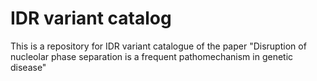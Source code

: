 # IDR variant catalog
This is a repository for IDR variant catalogue of the paper "Disruption of nucleolar phase separation is a frequent pathomechanism in genetic disease"
